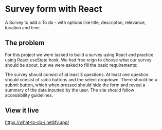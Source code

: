 # Survey form with React

A Survey to add a To do - with options like title, descripton, relevance, location and time.

## The problem
For this project we were tasked to build a survey using React and practice using React useState hook. We had free reign to choose what our survey should be about, but we were asked to fill the basic requirements:

The survey should consist of at least 3 questions.
At least one question should consist of radio buttons and the select dropdown.
There should be a submit button, which when pressed should hide the form and reveal a summary of the data inputted by the user.
The site should follow accessibility guidelines.

## View it live
https://what-to-do-j.netlify.app/
